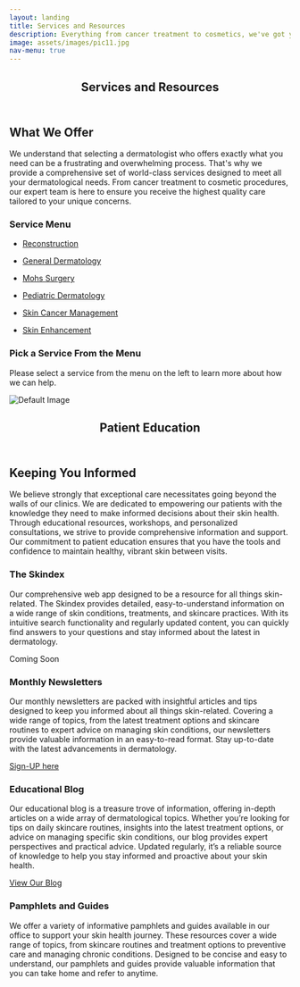 ```yaml
---
layout: landing
title: Services and Resources
description: Everything from cancer treatment to cosmetics, we've got you covered.
image: assets/images/pic11.jpg
nav-menu: true
---
```


<!-- Main -->
<div id="main" class="alt">

<!-- One -->
<section id="one">
    <div class="inner">
        <header class="major">
            <h1>Services and Resources</h1>
        </header>

<h2 id="content">What We Offer</h2>
<p>We understand that selecting a dermatologist who offers exactly what you need can be a frustrating and overwhelming process. That's why we provide a comprehensive set of world-class services designed to meet all your dermatological needs. From cancer treatment to cosmetic procedures, our expert team is here to ensure you receive the highest quality care tailored to your unique concerns.</p>
<!-- Content -->

<div class="row">
    <div class="4u 12u$(small)">
        <h3>Service Menu</h3>
        <ul class="actions fit small">
            <li><a href="#" class="button special fit small" onclick="showService('dermatologic-reconstruction'); return false;">Reconstruction</a></li>
        </ul>
        <ul class="actions fit small">
            <li><a href="#" class="button special fit small" onclick="showService('general-dermatology'); return false;">General Dermatology</a></li>
        </ul>
        <ul class="actions fit small">
            <li><a href="#" class="button special fit small" onclick="showService('mohs-surgery'); return false;">Mohs Surgery</a></li>
        </ul>
        <ul class="actions fit small">
            <li><a href="#" class="button special fit small" onclick="showService('pediatric-dermatology'); return false;">Pediatric Dermatology</a></li>
        </ul>
        <ul class="actions fit small">
            <li><a href="#" class="button special fit small" onclick="showService('skin-cancer-management'); return false;">Skin Cancer Management</a></li>
        </ul>
        <ul class="actions fit small">
            <li><a href="#" class="button special fit small" onclick="showService('skin-enhancement'); return false;">Skin Enhancement</a></li>
        </ul>
    </div>
    <div class="8u$ 12u$(small)">
        <div id="service-details">
            <!-- Default content or instructions -->
            <h3>Pick a Service From the Menu</h3>
            <p>Please select a service from the menu on the left to learn more about how we can help.</p>
            <span class="image fit"><img src="{% link assets/images/steth.jpeg %}" alt="Default Image" /></span>
        </div>
    </div>
</div>

<!-- Hidden service details -->
<div id="service-data" style="display: none;">
<div id="dermatologic-reconstruction">
    <h3>Reconstruction</h3>
    <p>Our specialized reconstruction services are designed to restore the function and appearance of the skin after dermatologic surgery. We use advanced techniques to ensure the best possible outcomes for our patients.</p>
    <span class="image fit"><img src="{% link assets/images/reconstruction.jpg %}" alt="Dermatologic Reconstruction" /></span>
</div>
<div id="general-dermatology">
    <h3>General Dermatology</h3>
    <p>Our comprehensive general dermatology services cover a wide range of skin conditions, including eczema, psoriasis, and dermatitis. We provide personalized treatment plans to help manage and alleviate symptoms, ensuring optimal skin health.</p>
    <span class="image fit"><img src="{% link assets/images/generalderm.jpg %}" alt="General Dermatology" /></span>
</div>
<div id="mohs-surgery">
    <h3>Mohs Surgery</h3>
    <p>Mohs surgery is a precise surgical technique used to treat skin cancer. Our highly trained surgeons remove cancerous tissues layer by layer, examining each layer under a microscope until only cancer-free tissue remains.</p>
    <span class="image fit"><img src="{% link assets/images/mohs.jpg %}" alt="Mohs Surgery" /></span>
</div>
<div id="pediatric-dermatology">
    <h3>Pediatric Dermatology</h3>
    <p>We provide specialized dermatological care for children, addressing common skin issues such as eczema, warts, and birthmarks. Our team is skilled in handling the unique needs of our younger patients with care and compassion.</p>
    <span class="image fit"><img src="{% link assets/images/pediatric.jpg %}" alt="Pediatric Dermatology" /></span>
</div>
<div id="skin-cancer-management">
    <h3>Skin Cancer Management</h3>
    <p>Our comprehensive skin cancer management program includes screening, diagnosis, treatment, and follow-up care. We use the latest techniques to ensure the best possible outcomes for our patients.</p>
    <span class="image fit"><img src="{% link assets/images/skincancer.jpg %}" alt="Skin Cancer Management" /></span>
</div>
<div id="skin-enhancement">
    <h3>Skin Enhancement</h3>
    <p></p>
    <span class="image fit"><img src="{% link assets/images/enhancement.jpg %}" alt="Skin Enhancement" /></span>
</div>
</div>

</div>
</section>

<!-- Two -->
<section id="two">
    <div class="inner">
        <header class="major">
            <h1>Patient Education</h1>
        </header>

<!-- Content -->
<h2>Keeping You Informed</h2>
<p>We believe strongly that exceptional care necessitates going beyond the walls of our clinics. We are dedicated to empowering our patients with the knowledge they need to make informed decisions about their skin health. Through educational resources, workshops, and personalized consultations, we strive to provide comprehensive information and support. Our commitment to patient education ensures that you have the tools and confidence to maintain healthy, vibrant skin between visits.</p>

<div class="row">
    <div class="6u 12u$(small)">
        <h3>The Skindex</h3>
        <p>Our comprehensive web app designed to be a resource for all things skin-related. The Skindex provides detailed, easy-to-understand information on a wide range of skin conditions, treatments, and skincare practices. With its intuitive search functionality and regularly updated content, you can quickly find answers to your questions and stay informed about the latest in dermatology.</p>
        <a class="button special fit disabled">Coming Soon</a>
    </div>
    <div class="6u$ 12u$(small)">
        <h3>Monthly Newsletters</h3>
        <p>Our monthly newsletters are packed with insightful articles and tips designed to keep you informed about all things skin-related. Covering a wide range of topics, from the latest treatment options and skincare routines to expert advice on managing skin conditions, our newsletters provide valuable information in an easy-to-read format. Stay up-to-date with the latest advancements in dermatology.</p>
        <a href="https://blog.udscc.com" class="button special fit">Sign-UP here</a>
    </div>
    <div class="6u 12u$(small)">
        <h3>Educational Blog</h3>
        <p>Our educational blog is a treasure trove of information, offering in-depth articles on a wide array of dermatological topics. Whether you’re looking for tips on daily skincare routines, insights into the latest treatment options, or advice on managing specific skin conditions, our blog provides expert perspectives and practical advice. Updated regularly, it’s a reliable source of knowledge to help you stay informed and proactive about your skin health.</p>
        <a href="https://blog.udscc.com" class="button special fit">View Our Blog</a>
    </div>
    <div class="6u$ 12u$(small)">
        <h3>Pamphlets and Guides</h3>
        <p>We offer a variety of informative pamphlets and guides available in our office to support your skin health journey. These resources cover a wide range of topics, from skincare routines and treatment options to preventive care and managing chronic conditions. Designed to be concise and easy to understand, our pamphlets and guides provide valuable information that you can take home and refer to anytime.</p>
    </div>
</div>
</div>
</section>

</div>

<script>
function showService(serviceId) {
    var serviceDetails = document.getElementById('service-details');
    
    // Add fade-out animation class
    serviceDetails.classList.add('fade-out-right');
    
    // Wait for the fade-out animation to complete
    setTimeout(function() {
        // Hide all service details
        var services = document.querySelectorAll('#service-data > div');
        services.forEach(function(service) {
            service.style.display = 'none';
        });

        // Show selected service
        var selectedService = document.getElementById(serviceId);
        if (selectedService) {
            serviceDetails.innerHTML = selectedService.innerHTML;
        }

        // Remove fade-out animation class and add fade-in animation class
        serviceDetails.classList.remove('fade-out-right');
        serviceDetails.classList.add('fade-in-right');

        // Remove fade-in animation class after animation completes
        setTimeout(function() {
            serviceDetails.classList.remove('fade-in-right');
        }, 500);
    }, 500);
}
</script>
